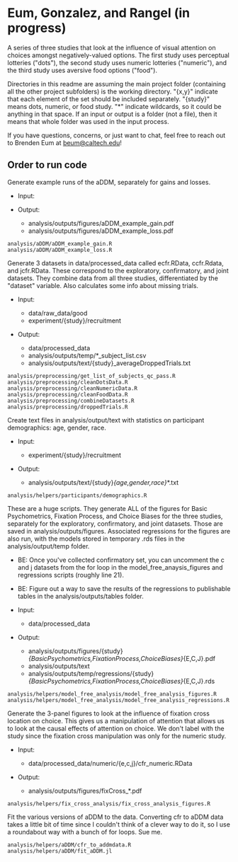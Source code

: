 # Eum, Gonzalez, and Rangel (in progress)

A series of three studies that look at the influence of visual attention on choices amongst negatively-valued options. The first study uses perceptual lotteries ("dots"), the second study uses numeric lotteries ("numeric"), and the third study uses aversive food options ("food").

Directories in this readme are assuming the main project folder (containing all the other project subfolders) is the working directory. "{x,y}" indicate that each element of the set should be included separately. "{study}" means dots, numeric, or food study.  "*" indicate wildcards, so it could be anything in that space. If an input or output is a folder (not a file), then it means that whole folder was used in the input process.

If you have questions, concerns, or just want to chat, feel free to reach out to Brenden Eum at beum@caltech.edu!

## Order to run code

Generate example runs of the aDDM, separately for gains and losses.

- Input:

- Output:
  - analysis/outputs/figures/aDDM_example_gain.pdf
  - analysis/outputs/figures/aDDM_example_loss.pdf


```
analysis/aDDM/aDDM_example_gain.R
analysis/aDDM/aDDM_example_loss.R
```

Generate 3 datasets in data/processed_data called ecfr.RData, ccfr.Rdata, and jcfr.RData. These correspond to the exploratory, confirmatory, and joint datasets. They combine data from all three studies, differentiated by the "dataset" variable. Also calculates some info about missing trials.

- Input:
  - data/raw_data/good
  - experiment/{study}/recruitment
  
- Output:
  - data/processed_data
  - analysis/outputs/temp/*_subject_list.csv
  - analysis/outputs/text/{study}_averageDroppedTrials.txt

```
analysis/preprocessing/get_list_of_subjects_qc_pass.R
analysis/preprocessing/cleanDotsData.R
analysis/preprocessing/cleanNumericData.R
analysis/preprocessing/cleanFoodData.R
analysis/preprocessing/combineDatasets.R
analysis/preprocessing/droppedTrials.R
```

Create text files in analysis/output/text with statistics on participant demographics: age, gender, race.

- Input:
  - experiment/{study}/recruitment

- Output:
  - analysis/outputs/text/{study}_{age,gender,race}_*.txt

```
analysis/helpers/participants/demographics.R
```

These are a huge scripts. They generate ALL of the figures for Basic Psychometrics, Fixation Process, and Choice Biases for the three studies, separately for the exploratory, confirmatory, and joint datasets. Those are saved in analysis/outputs/figures. Associated regressions for the figures are also run, with the models stored in temporary .rds files in the analysis/output/temp folder.

* BE: Once you've collected confirmatory set, you can uncomment the c and j datasets from the for loop in the model_free_anaysis_figures and regressions scripts (roughly line 21).

* BE: Figure out a way to save the results of the regressions to publishable tables in the analysis/outputs/tables folder.

- Input:
  - data/processed_data

- Output:
  - analysis/outputs/figures/{study}_{BasicPsychometrics,FixationProcess,ChoiceBiases}_{E,C,J}.pdf
  - analysis/outputs/text
  - analysis/outputs/temp/regressions/{study}_{BasicPsychometrics,FixationProcess,ChoiceBiases}_{E,C,J}.rds

```
analysis/helpers/model_free_analysis/model_free_analysis_figures.R
analysis/helpers/model_free_analysis/model_free_analysis_regressions.R
```

Generate the 3-panel figures to look at the influence of fixation cross location on choice. This gives us a manipulation of attention that allows us to look at the causal effects of attention on choice. We don't label with the study since the fixation cross manipulation was only for the numeric study.

- Input:
  - data/processed_data/numeric/{e,c,j}/cfr_numeric.RData

- Output:
  - analysis/outputs/figures/fixCross_*.pdf

```
analysis/helpers/fix_cross_analysis/fix_cross_analysis_figures.R
```

Fit the various versions of aDDM to the data. Converting cfr to aDDM data takes a little bit of time since I couldn't think of a clever way to do it, so I use a roundabout way with a bunch of for loops. Sue me.

```
analysis/helpers/aDDM/cfr_to_addmdata.R
analysis/helpers/aDDM/fit_aDDM.jl
```

